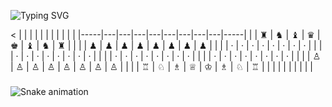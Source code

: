 <p align="left">
  <img src="https://readme-typing-svg.demolab.com?font=Fira+Code&size=22&pause=1200&color=14F195&width=550&lines=Selamat+Datang+di+GitHub+saya!;Calon+developer+yang+lagi+belajar;Python+%7C+CSS+%7C+HTML" alt="Typing SVG" />
</p>

<
            |  |  |  |  |  |  |  |  |  |  |
            |-----|---|---|---|---|---|---|---|---|-----|
            |  | ♜ | ♞ | ♝ | ♛ | ♚ | ♝ | ♞ | ♜ |  |
            |  | ♟ | ♟ | ♟ | ♟ | ♟ | ♟ | ♟ | ♟ |  |
            |  | · | · | · | · | · | · | · | · |  |
            |  | · | · | · | · | · | · | · | · |  |
            |  | · | · | · | · | · | · | · | · |  |
            |  | · | · | · | · | · | · | · | · |  |
            |  | ♙ | ♙ | ♙ | ♙ | ♙ | ♙ | ♙ | ♙ |  |
            |  | ♖ | ♘ | ♗ | ♕ | ♔ | ♗ | ♘ | ♖ |  |
            |  |  |  |  |  |  |  |

###

<img src="https://raw.githubusercontent.com/Mfrnudin/Mfrnudin/output/snake.svg" alt="Snake animation" />

###

